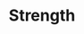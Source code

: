 ---
pid: CH190
title: Strength
location_transcription: Hunting Park
zipcode: 
outside_phl: 
neighborhood: 
age: 
age_range: 
instagram: 
image_file_name: CH_190.jpg
proposal_transcription: Strength
topic: Unknown
topic_summary: '0'
type: Other No Form
keywords_other: 
credit: 
image_labels: Muscular figure
twitter: 
facebook: 
permalink: "/monuments/ch190/"
layout: item-page
---